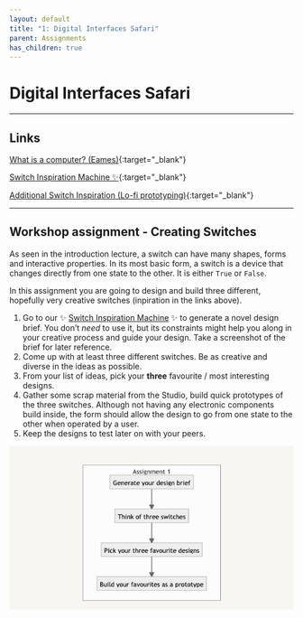 ```yaml
---
layout: default
title: "1: Digital Interfaces Safari"
parent: Assignments
has_children: true
---
```


# Digital Interfaces Safari

---
## Links
[What is a computer? (Eames)](https://www.youtube.com/watch?v=eIgX6sPOqCY){:target="_blank"}

[Switch Inspiration Machine ✨](https://switch-inspiration-machine.netlify.app){:target="_blank"}

[Additional Switch Inspiration (Lo-fi prototyping)](https://player.vimeo.com/video/3521857){:target="_blank"} 

---
## Workshop assignment - Creating Switches

As seen in the introduction lecture, a switch can have many shapes, forms and interactive properties. In its most basic form, a switch is a device that changes directly from one state to the other. It is either `True` or `False`.

In this assignment you are going to design and build three different, hopefully very creative switches (inpiration in the links above).

1. Go to our ✨ [Switch Inspiration Machine](https://switch-inspiration-machine.netlify.app) ✨ to generate a novel design brief. You don’t *need* to use it, but its constraints might help you along in your creative process and guide your design. Take a screenshot of the brief for later reference.
2. Come up with at least three different switches. Be as creative and diverse in the ideas as possible. 
3. From your list of ideas, pick your **three** favourite / most interesting designs.
4. Gather some scrap material from the Studio, build quick prototypes of the three switches. Although not having any electronic components build inside, the form should allow the design to go from one state to the other when operated by a user. 
5. Keep the designs to test later on with your peers.

![Untitled](assignment-1.png)
